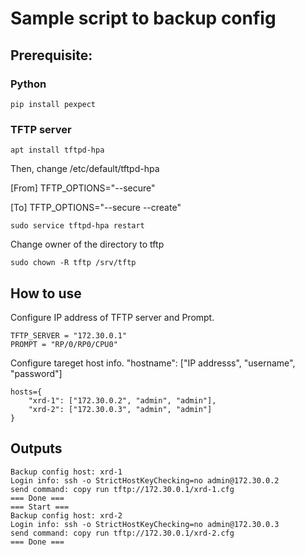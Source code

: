 # Sample script to backup config
## Prerequisite:
### Python
```
pip install pexpect
```

### TFTP server
```
apt install tftpd-hpa
```

Then, change /etc/default/tftpd-hpa

[From] TFTP_OPTIONS="--secure"

[To] TFTP_OPTIONS="--secure --create"

```
sudo service tftpd-hpa restart
```

Change owner of the directory to tftp

```
sudo chown -R tftp /srv/tftp
```

## How to use
Configure IP address of TFTP server and Prompt.

```
TFTP_SERVER = "172.30.0.1"
PROMPT = "RP/0/RP0/CPU0"
```

Configure tareget host info.
"hostname": ["IP addresss", "username", "password"]

```
hosts={
    "xrd-1": ["172.30.0.2", "admin", "admin"],
    "xrd-2": ["172.30.0.3", "admin", "admin"]
}
```


## Outputs
```
Backup config host: xrd-1
Login info: ssh -o StrictHostKeyChecking=no admin@172.30.0.2
send command: copy run tftp://172.30.0.1/xrd-1.cfg
=== Done ===
=== Start ===
Backup config host: xrd-2
Login info: ssh -o StrictHostKeyChecking=no admin@172.30.0.3
send command: copy run tftp://172.30.0.1/xrd-2.cfg
=== Done ===
```
